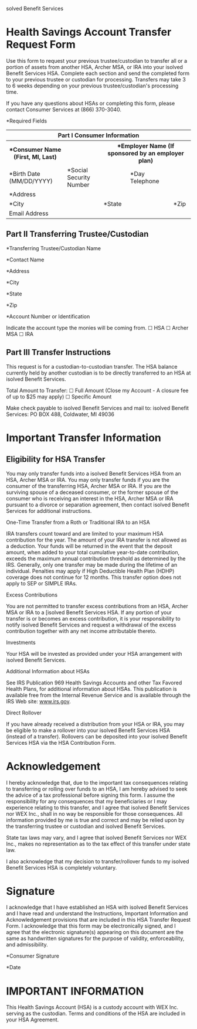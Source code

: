 solved
Benefit Services


# Health Savings Account Transfer Request Form

Use this form to request your previous trustee/custodian to transfer all or a portion of assets from another HSA, Archer MSA, or IRA into your isolved
Benefit Services HSA. Complete each section and send the completed form to your previous trustee or custodian for processing. Transfers may take
3 to 6 weeks depending on your previous trustee/custodian's processing time.

If you have any questions about HSAs or completing this form, please contact Consumer Services at (866) 370-3040.

*Required Fields


<table>
<tr>
<th colspan="5">Part I Consumer Information</th>
</tr>
<tr>
<th>*Consumer Name (First, MI, Last)</th>
<th></th>
<th colspan="3">*Employer Name (If sponsored by an employer plan)</th>
</tr>
<tr>
<td>*Birth Date (MM/DD/YYYY)</td>
<td>*Social Security Number</td>
<td></td>
<td>*Day Telephone</td>
<td></td>
</tr>
<tr>
<td>*Address</td>
<td></td>
<td></td>
<td></td>
<td></td>
</tr>
<tr>
<td>*City</td>
<td></td>
<td>*State</td>
<td></td>
<td>*Zip</td>
</tr>
<tr>
<td>Email Address</td>
<td></td>
<td></td>
<td></td>
<td></td>
</tr>
</table>


## Part II Transferring Trustee/Custodian

*Transferring Trustee/Custodian Name

*Contact Name

*Address

*City

*State

*Zip

*Account Number or Identification

Indicate the account type the monies will be coming from.
☐
HSA
☐
Archer MSA
☐
IRA


## Part III Transfer Instructions

This request is for a custodian-to-custodian transfer. The HSA balance currently held by another custodian is to be directly transferred to an HSA
at isolved Benefit Services.

Total Amount to Transfer:
☐
Full Amount (Close my Account - A closure fee of up to $25 may apply)
☐
Specific Amount

Make check payable to isolved Benefit Services and mail to: isolved Benefit Services: PO BOX 488, Coldwater, MI 49036

<!-- PageFooter="HSA_Custodian Transfer Form_2020.1 15 E. Washington St. . PO Box 889 . Coldwater, MI 49036-0889 . 800-300-3838 Copyright @ 2021 isolved Benefit Services. All rights reserved." -->
<!-- PageNumber="Page 1 of 2" -->
<!-- PageBreak -->


# Important Transfer Information


## Eligibility for HSA Transfer

You may only transfer funds into a isolved Benefit Services HSA from an HSA, Archer MSA or IRA. You may only transfer funds if you are the
consumer of the transferring HSA, Archer MSA or IRA. If you are the surviving spouse of a deceased consumer, or the former spouse of the
consumer who is receiving an interest in the HSA, Archer MSA or IRA pursuant to a divorce or separation agreement, then contact isolved Benefit
Services for additional instructions.

One-Time Transfer from a Roth or Traditional IRA to an HSA

IRA transfers count toward and are limited to your maximum HSA contribution for the year. The amount of your IRA transfer is not allowed as a
deduction. Your funds will be returned in the event that the deposit amount, when added to your total cumulative year-to-date contribution, exceeds
the maximum annual contribution threshold as determined by the IRS. Generally, only one transfer may be made during the lifetime of an
individual. Penalties may apply if High Deductible Health Plan (HDHP) coverage does not continue for 12 months. This transfer option does not
apply to SEP or SIMPLE IRAs.

Excess Contributions

You are not permitted to transfer excess contributions from an HSA, Archer MSA or IRA to a [isolved Benefit Services HSA. If any portion of your
transfer is or becomes an excess contribution, it is your responsibility to notify isolved Benefit Services and request a withdrawal of the excess
contribution together with any net income attributable thereto.

Investments

Your HSA will be invested as provided under your HSA arrangement with isolved Benefit Services.

Additional Information about HSAs

See IRS Publication 969 Health Savings Accounts and other Tax Favored Health Plans, for additional information about HSAs. This publication is
available free from the Internal Revenue Service and is available through the IRS Web site: www.irs.gov.

Direct Rollover

If you have already received a distribution from your HSA or IRA, you may be eligible to make a rollover into your isolved Benefit Services HSA
(instead of a transfer). Rollovers can be deposited into your isolved Benefit Services HSA via the HSA Contribution Form.


# Acknowledgement

I hereby acknowledge that, due to the important tax consequences relating to transferring or rolling over funds to an HSA, I am hereby advised to
seek the advice of a tax professional before signing this form. I assume the responsibility for any consequences that my beneficiaries or I may
experience relating to this transfer, and I agree that isolved Benefit Services nor WEX Inc., shall in no way be responsible for those consequences.
All information provided by me is true and correct and may be relied upon by the transferring trustee or custodian and isolved Benefit Services.

State tax laws may vary, and I agree that isolved Benefit Services nor WEX Inc., makes no representation as to the tax effect of this transfer under
state law.

I also acknowledge that my decision to transfer/rollover funds to my isolved Benefit Services HSA is completely voluntary.


# Signature

I acknowledge that I have established an HSA with isolved Benefit Services and I have read and understand the Instructions, Important Information
and Acknowledgement provisions that are included in this HSA Transfer Request Form. I acknowledge that this form may be electronically signed,
and I agree that the electronic signature(s) appearing on this document are the same as handwritten signatures for the purpose of validity,
enforceability, and admissibility.

*Consumer Signature

*Date


# IMPORTANT INFORMATION

This Health Savings Account (HSA) is a custody account with WEX Inc. serving as the custodian. Terms and conditions of the HSA are included in
your HSA Agreement.

<!-- PageFooter="Custodian_Transfer_Form_2020.1" -->
<!-- PageFooter="15 E. Washington St. . PO Box 889 . Coldwater, MI 49036-0889 . 800-300-3838 Copyright @ 2021 isolved Benefit Services. All rights reserved." -->
<!-- PageNumber="Page 2 of 2" -->
